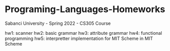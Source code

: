 # Programing-Languages-Homeworks
Sabanci University - Spring 2022 - CS305 Course

hw1: scanner
hw2: basic grammar
hw3: attribute grammar
hw4: functional programming
hw5: interpretter implementation for MIT Scheme in MIT Scheme
